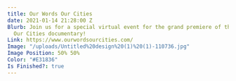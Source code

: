 ```yaml
---
title: Our Words Our Cities
date: 2021-01-14 21:28:00 Z
Blurb: Join us for a special virtual event for the grand premiere of the Our Words
  Our Cities documentary!
Link: https://www.ourwordsourcities.com/
Image: "/uploads/Untitled%20design%20(1)%20(1)-110736.jpg"
Image Position: 50% 50%
Color: "#E31836"
Is Finished?: true
---
```


